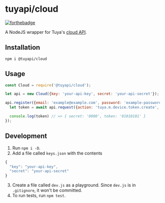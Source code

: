 tuyapi/cloud
==============

[![forthebadge](https://forthebadge.com/images/badges/made-with-javascript.svg)](https://forthebadge.com)

A NodeJS wrapper for Tuya's [cloud API](https://docs.tuya.com/en/cloudapi/cloudAPI/index.html).

## Installation
`npm i @tuyapi/cloud`

## Usage
```javascript
const Cloud = require('@tuyapi/cloud');

let api = new Cloud({key: 'your-api-key', secret: 'your-api-secret'});

api.register({email: 'example@example.com', password: 'example-password'}).then(async sid => {
  let token = await api.request({action: 'tuya.m.device.token.create', data: {'timeZone': '-05:00'}});

  console.log(token) // => { secret: '0000', token: '01010101' }
});
```

## Development
1. Run `npm i -D`.
2. Add a file called `keys.json` with the contents
```javascript
{
  "key": "your-api-key",
  "secret": "your-api-secret"
}
```
3. Create a file called `dev.js` as a playground. Since `dev.js` is in `.gitignore`, it won't be committed.
4. To run tests, run `npm test`.
